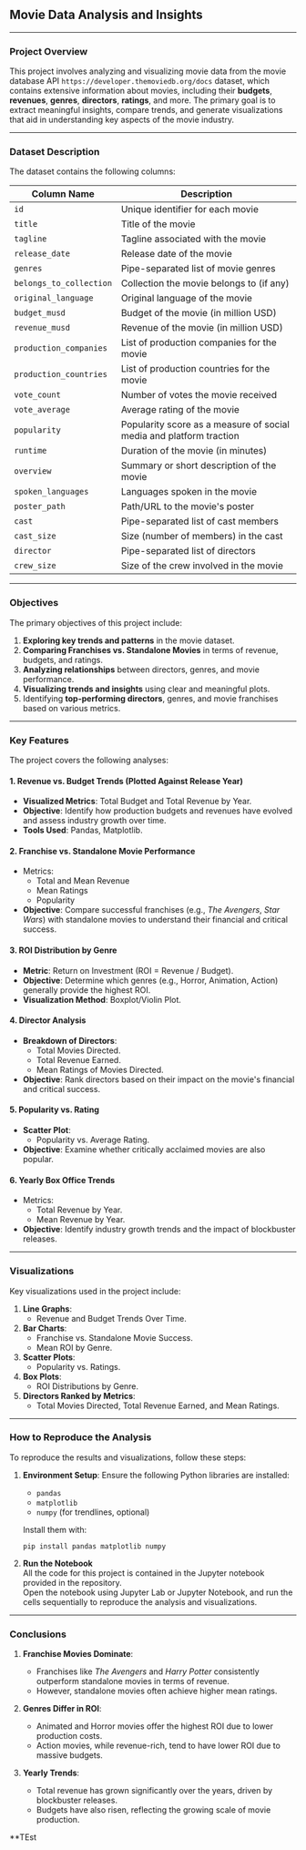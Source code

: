 ## **Movie Data Analysis and Insights**

---

### **Project Overview**
This project involves analyzing and visualizing movie data from the movie database API `https://developer.themoviedb.org/docs` dataset, which contains extensive information about movies, including their **budgets**, **revenues**, **genres**, **directors**, **ratings**, and more. The primary goal is to extract meaningful insights, compare trends, and generate visualizations that aid in understanding key aspects of the movie industry.

---

### **Dataset Description**
The dataset contains the following columns:

| Column Name            | Description                                                                 |
|-------------------------|-----------------------------------------------------------------------------|
| `id`                   | Unique identifier for each movie                                           |
| `title`                | Title of the movie                                                         |
| `tagline`              | Tagline associated with the movie                                          |
| `release_date`         | Release date of the movie                                                  |
| `genres`               | Pipe-separated list of movie genres                                        |
| `belongs_to_collection`| Collection the movie belongs to (if any)                                   |
| `original_language`    | Original language of the movie                                             |
| `budget_musd`          | Budget of the movie (in million USD)                                       |
| `revenue_musd`         | Revenue of the movie (in million USD)                                      |
| `production_companies` | List of production companies for the movie                                 |
| `production_countries` | List of production countries for the movie                                 |
| `vote_count`           | Number of votes the movie received                                         |
| `vote_average`         | Average rating of the movie                                                |
| `popularity`           | Popularity score as a measure of social media and platform traction        |
| `runtime`              | Duration of the movie (in minutes)                                         |
| `overview`             | Summary or short description of the movie                                  |
| `spoken_languages`     | Languages spoken in the movie                                              |
| `poster_path`          | Path/URL to the movie's poster                                             |
| `cast`                 | Pipe-separated list of cast members                                        |
| `cast_size`            | Size (number of members) in the cast                                       |
| `director`             | Pipe-separated list of directors                                           |
| `crew_size`            | Size of the crew involved in the movie                                     |

---

### **Objectives**
The primary objectives of this project include:
1. **Exploring key trends and patterns** in the movie dataset.
2. **Comparing Franchises vs. Standalone Movies** in terms of revenue, budgets, and ratings.
3. **Analyzing relationships** between directors, genres, and movie performance.
4. **Visualizing trends and insights** using clear and meaningful plots.
5. Identifying **top-performing directors**, genres, and movie franchises based on various metrics.

---

### **Key Features**
The project covers the following analyses:

#### 1. **Revenue vs. Budget Trends (Plotted Against Release Year)**
- **Visualized Metrics**: Total Budget and Total Revenue by Year.
- **Objective**: Identify how production budgets and revenues have evolved and assess industry growth over time.
- **Tools Used**: Pandas, Matplotlib.

#### 2. **Franchise vs. Standalone Movie Performance**
- Metrics:
  - Total and Mean Revenue
  - Mean Ratings
  - Popularity
- **Objective**: Compare successful franchises (e.g., *The Avengers*, *Star Wars*) with standalone movies to understand their financial and critical success.

#### 3. **ROI Distribution by Genre**
- **Metric**: Return on Investment (ROI = Revenue / Budget).
- **Objective**: Determine which genres (e.g., Horror, Animation, Action) generally provide the highest ROI.
- **Visualization Method**: Boxplot/Violin Plot.

#### 4. **Director Analysis**
- **Breakdown of Directors**:
  - Total Movies Directed.
  - Total Revenue Earned.
  - Mean Ratings of Movies Directed.
- **Objective**: Rank directors based on their impact on the movie's financial and critical success.

#### 5. **Popularity vs. Rating**
- **Scatter Plot**:
  - Popularity vs. Average Rating.
- **Objective**: Examine whether critically acclaimed movies are also popular.

#### 6. **Yearly Box Office Trends**
- Metrics:
  - Total Revenue by Year.
  - Mean Revenue by Year.
- **Objective**: Identify industry growth trends and the impact of blockbuster releases.

---

### **Visualizations**
Key visualizations used in the project include:
1. **Line Graphs**:
   - Revenue and Budget Trends Over Time.
2. **Bar Charts**:
   - Franchise vs. Standalone Movie Success.
   - Mean ROI by Genre.
3. **Scatter Plots**:
   - Popularity vs. Ratings.
4. **Box Plots**:
   - ROI Distributions by Genre.
5. **Directors Ranked by Metrics**:
   - Total Movies Directed, Total Revenue Earned, and Mean Ratings.

---

### **How to Reproduce the Analysis**
To reproduce the results and visualizations, follow these steps:

1. **Environment Setup**:
   Ensure the following Python libraries are installed:
   - `pandas`
   - `matplotlib`
   - `numpy` (for trendlines, optional)

   Install them with:
   ```
   pip install pandas matplotlib numpy
   ```

2. **Run the Notebook**  
All the code for this project is contained in the Jupyter notebook provided in the repository.  
Open the notebook using Jupyter Lab or Jupyter Notebook, and run the cells sequentially to reproduce the analysis and visualizations.



---

### **Conclusions**
1. **Franchise Movies Dominate**:
   - Franchises like *The Avengers* and *Harry Potter* consistently outperform standalone movies in terms of revenue.
   - However, standalone movies often achieve higher mean ratings.

2. **Genres Differ in ROI**:
   - Animated and Horror movies offer the highest ROI due to lower production costs.
   - Action movies, while revenue-rich, tend to have lower ROI due to massive budgets.

3. **Yearly Trends**:
   - Total revenue has grown significantly over the years, driven by blockbuster releases.
   - Budgets have also risen, reflecting the growing scale of movie production.





**TEst